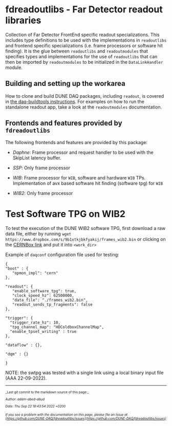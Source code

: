 # fdreadoutlibs - Far Detector readout libraries
Collection of Far Detector FrontEnd specific readout specializations. This includes type definitions to be used with the implementations in `readoutlibs` and frontend specific specializations (i.e. frame processors or software hit finding). It is the glue between `readoutlibs` and `readoutmodules` that specifies types and implementations for the use of `readoutlibs` that can then be imported by `readoutmodules` to be initialized in the `DataLinkHandler` module.

## Building and setting up the workarea

How to clone and build DUNE DAQ packages, including `readout`, is covered in [the daq-buildtools instructions](https://dune-daq-sw.readthedocs.io/en/latest/packages/daq-buildtools/). For examples on how to run the standalone readout app, take a look at the `readoutmodules` documentation.

## Frontends and features provided by `fdreadoutlibs`
The following frontends and features are provided by this package:

* *Daphne*: Frame processor and request handler to be used with the SkipList latency buffer.

* *SSP*: Only frame processor

* *WIB*: Frame processor for `WIB`, software and hardware `WIB` TPs. Implementation of avx based software hit finding (software tpg) for `WIB`

* *WIB2*: Only frame processor


# Test Software TPG on WIB2

To test the execution of the DUNE WIB2 software TPG, first download a raw data file, either by running `wget https://www.dropbox.com/s/9b1xtkjbkfyakij/frames_wib2.bin` or clicking on the [CERNBox link](https://www.dropbox.com/s/9b1xtkjbkfyakij/frames_wib2.bin) and put it into `<work_dir>`                                                                                             

Example of `daqconf` configuration file used for testing:

```
{
"boot" : {
   "opmon_impl": "cern"
},

"readout": {
   "enable_software_tpg": true,
   "clock_speed_hz": 62500000,
   "data_file": "./frames_wib2.bin",
   "readout_sends_tp_fragments": false
},

"trigger": {
  "trigger_rate_hz": 10,
  "tpg_channel_map": "HDColdboxChannelMap",
  "enable_tpset_writing" : true
},

"dataflow" : {},

"dqm" : {}

}
```
NOTE: the swtpg was tested with a single link using a local binary input file (AAA 22-09-2022).



-----

<font size="1">
_Last git commit to the markdown source of this page:_


_Author: adam-abed-abud_

_Date: Thu Sep 22 18:43:54 2022 +0200_

_If you see a problem with the documentation on this page, please file an Issue at [https://github.com/DUNE-DAQ/fdreadoutlibs/issues](https://github.com/DUNE-DAQ/fdreadoutlibs/issues)_
</font>
